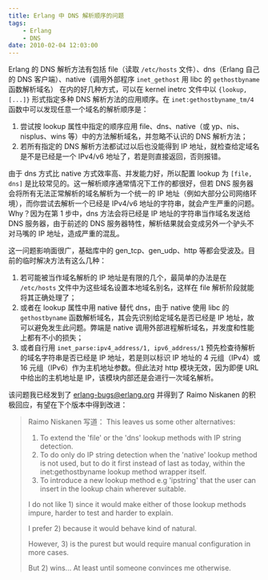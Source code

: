 ```yaml
---
title: Erlang 中 DNS 解析顺序的问题
tags:
    - Erlang
    - DNS
date: 2010-02-04 12:03:00
---
```


Erlang 的 DNS 解析方法有包括 file（读取 `/etc/hosts` 文件）、dns（Erlang 自己的 DNS 客户端）、native（调用外部程序 `inet_gethost` 用 libc 的 `gethostbyname` 函数解析域名） 在内的好几种方式，可以在 kernel inetrc 文件中以 `{lookup, [...]}` 形式指定多种 DNS 解析方法的应用顺序。在 `inet:gethostbyname_tm/4` 函数中可以发现任意一个域名的解析顺序是：

1. 尝试按 lookup 属性中指定的顺序应用 file、dns、native（或 yp、nis、nisplus、wins 等）中的方法解析域名，并忽略不认识的 DNS 解析方法；
2. 若所有指定的 DNS 解析方法都试过以后也没能得到 IP 地址，就检查给定域名是不是已经是一个 IPv4/v6 地址了，若是则直接返回，否则报错。

由于 dns 方式比 native 方式效率高、并发能力好，所以配置 lookup 为 `[file, dns]` 是比较常见的。这一解析顺序通常情况下工作的都很好，但若 DNS 服务器会将所有无法正常解析的域名解析为一个统一的 IP 地址（例如大部分公司网络环境），而你尝试去解析一个已经是 IPv4/v6 地址的字符串，就会产生严重的问题。Why？因为在第 1 步中，dns 方法会将已经是 IP 地址的字符串当作域名发送给 DNS 服务器，由于前述的 DNS 服务器特性，解析结果就会变成另外一个驴头不对马嘴的 IP 地址，造成严重的混乱。

这一问题影响面很广，基础库中的 gen_tcp、gen_udp、http 等都会受波及。目前的临时解决方法有这么几种：
1. 若可能被当作域名解析的 IP 地址是有限的几个，最简单的办法是在 `/etc/hosts` 文件中为这些域名设置本地域名别名，这样在 file 解析阶段就能将其正确处理了；
2. 或者在 lookup 属性中用 native 替代 dns，由于 native 使用 libc 的 `gethostbyname` 函数解析域名，其会先识别给定域名是否已经是 IP 地址，故可以避免发生此问题。弊端是 native 调用外部进程解析域名，并发度和性能上都有不小的损失；
3. 或者自行用 `inet_parse:ipv4_address/1, ipv6_address/1` 预先检查待解析的域名字符串是否已经是 IP 地址，若是则以标识 IP 地址的 4 元组（IPv4）或 16 元组（IPv6）作为主机地址参数。但此法对 http 模块无效，因为即便 URL 中给出的主机地址是 IP，该模块内部还是会进行一次域名解析。

该问题我已经发到了 erlang-bugs@erlang.org 并得到了 Raimo Niskanen 的积极回应，有望在下个版本中得到改进：

> Raimo Niskanen 写道：
> This leaves us some other alternatives:
> 1) To extend the 'file' or the 'dns' lookup
> methods with IP string detection.
> 2) To do only do IP string detection when the 'native'
> lookup method is not used, but to do it first instead
> of last as today, within the inet:gethostbyname
> lookup method wrapper itself.
> 3) To introduce a new lookup method e.g 'ipstring' that the
> user can insert in the lookup chain wherever suitable.
>
> I do not like 1) since it would make either of those
> lookup methods impure, harder to test and harder to explain.
>
> I prefer 2) because it would behave kind of natural.
>
> However, 3) is the purest but would require manual
> configuration in more cases.
>
> But 2) wins...
> At least until someone convinces me otherwise.

